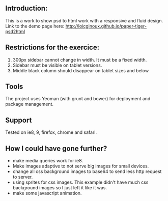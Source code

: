 Introduction:
-------------
This is a work to show psd to html work with a responsive and fluid design.
Link to the demo page here:
http://loicginoux.github.io/paper-tiger-psd2html

Restrictions for the exercice:
-----------------------------
1. 300px sidebar cannot change in width. It must be a fixed width.
2. Sidebar must be visible on tablet versions.
3. Middle black column should disappear on tablet sizes and below.

Tools
------
The project uses Yeoman (with grunt and bower) for deployment and package management.

Support
-------
Tested on ie8, 9, firefox, chrome and safari.


How I could have gone further?
------------------------------
- make media queries work for ie8.
- Make images adaptive to not serve big images for small devices.
- change all css background images to base64 to send less http request to server.
- using sprites for css images. This example didn't have much css background images so I just left it like it was.
- make some javascript animation.



